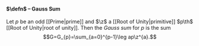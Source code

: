 #### $\defn$ – Gauss Sum
Let $p$ be an odd [[Prime|prime]] and $\z$ a [[Root of Unity|primitive]] $p\th$ [[Root of Unity|root of unity]]. Then the *Gauss sum* for $p$ is the sum $$G=G_{p}=\sum_{a=0}^{p-1}\leg ap\z^{a}.$$